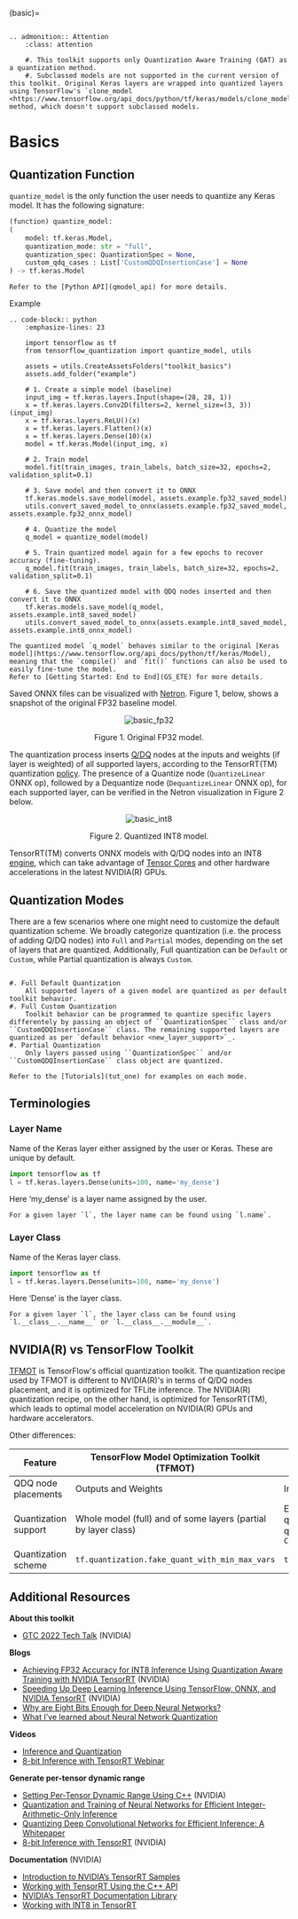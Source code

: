 (basic)=

```{eval-rst}

.. admonition:: Attention
    :class: attention

    #. This toolkit supports only Quantization Aware Training (QAT) as a quantization method.
    #. Subclassed models are not supported in the current version of this toolkit. Original Keras layers are wrapped into quantized layers using TensorFlow's `clone_model <https://www.tensorflow.org/api_docs/python/tf/keras/models/clone_model>`_ method, which doesn't support subclassed models.

```

# **Basics**

## Quantization Function

`quantize_model` is the only function the user needs to quantize any Keras model. It has the following signature:

```python
(function) quantize_model:
(
    model: tf.keras.Model,
    quantization_mode: str = "full",
    quantization_spec: QuantizationSpec = None,
    custom_qdq_cases : List['CustomQDQInsertionCase'] = None
) -> tf.keras.Model
```

````{note}
Refer to the [Python API](qmodel_api) for more details.
````

Example

```{eval-rst}
.. code-block:: python
    :emphasize-lines: 23

    import tensorflow as tf
    from tensorflow_quantization import quantize_model, utils

    assets = utils.CreateAssetsFolders("toolkit_basics")
    assets.add_folder("example")

    # 1. Create a simple model (baseline)
    input_img = tf.keras.layers.Input(shape=(28, 28, 1))
    x = tf.keras.layers.Conv2D(filters=2, kernel_size=(3, 3))(input_img)
    x = tf.keras.layers.ReLU()(x)
    x = tf.keras.layers.Flatten()(x)
    x = tf.keras.layers.Dense(10)(x)
    model = tf.keras.Model(input_img, x)

    # 2. Train model
    model.fit(train_images, train_labels, batch_size=32, epochs=2, validation_split=0.1)

    # 3. Save model and then convert it to ONNX
    tf.keras.models.save_model(model, assets.example.fp32_saved_model)
    utils.convert_saved_model_to_onnx(assets.example.fp32_saved_model, assets.example.fp32_onnx_model)

    # 4. Quantize the model
    q_model = quantize_model(model)

    # 5. Train quantized model again for a few epochs to recover accuracy (fine-tuning).
    q_model.fit(train_images, train_labels, batch_size=32, epochs=2, validation_split=0.1)
    
    # 6. Save the quantized model with QDQ nodes inserted and then convert it to ONNX
    tf.keras.models.save_model(q_model, assets.example.int8_saved_model)
    utils.convert_saved_model_to_onnx(assets.example.int8_saved_model, assets.example.int8_onnx_model)

```

````{note}
The quantized model `q_model` behaves similar to the original [Keras model](https://www.tensorflow.org/api_docs/python/tf/keras/Model), meaning that the `compile()` and `fit()` functions can also be used to easily fine-tune the model.
Refer to [Getting Started: End to End](GS_ETE) for more details.
````

Saved ONNX files can be visualized with [Netron](https://netron.app/). Figure 1, below, shows a snapshot of the original FP32 baseline model.

<div align="center">

![basic_fp32](./assets/basic_example_fp32_onnx_400px.png)

Figure 1. Original FP32 model.
</div>

The quantization process inserts [Q/DQ](https://www.tensorflow.org/api_docs/python/tf/quantization/quantize_and_dequantize_v2)
 nodes at the inputs and weights (if layer is weighted) of all supported layers, according to the TensorRT(TM) quantization 
 [policy](https://docs.nvidia.com/deeplearning/tensorrt/developer-guide/index.html#work-with-qat-networks). 
 The presence of a Quantize node (`QuantizeLinear` ONNX op), followed by a Dequantize node (`DequantizeLinear` ONNX op), 
 for each supported layer, can be verified in the Netron visualization in Figure 2 below.

<div align="center">

![basic_int8](./assets/basic_example_int8_onnx_400px.png)

Figure 2. Quantized INT8 model.
</div>

TensorRT(TM) converts ONNX models with Q/DQ nodes into an INT8 [engine](https://docs.nvidia.com/deeplearning/tensorrt/developer-guide/index.html#prog-model), which can take advantage of [Tensor Cores](https://www.nvidia.com/en-us/data-center/tensor-cores/) and other hardware accelerations in the latest NVIDIA(R) GPUs.

## Quantization Modes

There are a few scenarios where one might need to customize the default quantization scheme.
 We broadly categorize quantization (i.e. the process of adding Q/DQ nodes) into `Full` and `Partial` modes, depending on the set of layers that are quantized.
 Additionally, Full quantization can be `Default` or `Custom`, while Partial quantization is always `Custom`.

```{eval-rst}

#. Full Default Quantization
    All supported layers of a given model are quantized as per default toolkit behavior.
#. Full Custom Quantization
    Toolkit behavior can be programmed to quantize specific layers differentely by passing an object of ``QuantizationSpec`` class and/or ``CustomQDQInsertionCase`` class. The remaining supported layers are quantized as per `default behavior <new_layer_support>`_. 
#. Partial Quantization
    Only layers passed using ``QuantizationSpec`` and/or ``CustomQDQInsertionCase`` class object are quantized.
```

```{note}
Refer to the [Tutorials](tut_one) for examples on each mode.
```

## Terminologies

### Layer Name 

Name of the Keras layer either assigned by the user or Keras. These are unique by default.

```python
import tensorflow as tf
l = tf.keras.layers.Dense(units=100, name='my_dense')
```

Here ‘my_dense’ is a layer name assigned by the user.

```{tip}
For a given layer `l`, the layer name can be found using `l.name`.
```

### Layer Class

Name of the Keras layer class.

```python
import tensorflow as tf
l = tf.keras.layers.Dense(units=100, name='my_dense')
```

Here ‘Dense’ is the layer class.

```{tip}
For a given layer `l`, the layer class can be found using `l.__class__.__name__` or `l.__class__.__module__`.
```

## NVIDIA(R) vs TensorFlow Toolkit

[TFMOT](https://www.tensorflow.org/model_optimization/api_docs/python/tfmot) is TensorFlow's official quantization toolkit. The quantization recipe used by TFMOT is different to NVIDIA(R)'s in terms of Q/DQ nodes placement, and it is optimized for TFLite inference. The NVIDIA(R) quantization recipe, on the other hand, is optimized for TensorRT(TM), which leads to optimal model acceleration on NVIDIA(R) GPUs and hardware accelerators.

Other differences:

| Feature                     | TensorFlow Model Optimization Toolkit (TFMOT)                  | NVIDIA(R) Toolkit                                                                                                                         |
|-----------------------------|----------------------------------------------------------------|-------------------------------------------------------------------------------------------------------------------------------------------|
| QDQ node placements         | Outputs and Weights                                            | Inputs and Weights                                                                                                                        |
| Quantization support        | Whole model (full) and of some layers (partial by layer class) | Extends TF quantization support: partial quantization by layer name and pattern-base quantization by extending `CustomQDQInsertionCase`   |
| Quantization scheme         | `tf.quantization.fake_quant_with_min_max_vars`                 | `tf.quantization.quantize_and_dequantize_v2`                                                                                              |


## Additional Resources
**About this toolkit**
- [GTC 2022 Tech Talk](https://www.nvidia.com/en-us/on-demand/session/gtcspring22-s41440/) (NVIDIA)

**Blogs**
- [Achieving FP32 Accuracy for INT8 Inference Using Quantization Aware Training with NVIDIA TensorRT](https://developer.nvidia.com/blog/achieving-fp32-accuracy-for-int8-inference-using-quantization-aware-training-with-tensorrt/) (NVIDIA)
- [Speeding Up Deep Learning Inference Using TensorFlow, ONNX, and NVIDIA TensorRT](https://developer.nvidia.com/blog/speeding-up-deep-learning-inference-using-tensorflow-onnx-and-tensorrt/) (NVIDIA)
- [Why are Eight Bits Enough for Deep Neural Networks?](https://petewarden.com/2015/05/23/why-are-eight-bits-enough-for-deep-neural-networks/)
- [What I’ve learned about Neural Network Quantization](https://petewarden.com/2017/06/22/what-ive-learned-about-neural-network-quantization/)

**Videos**
- [Inference and Quantization](https://www.youtube.com/watch?v=VsGX9kFXjbs)
- [8-bit Inference with TensorRT Webinar](http://on-demand.gputechconf.com/gtcdc/2017/video/DC7172/)

**Generate per-tensor dynamic range**
- [Setting Per-Tensor Dynamic Range Using C++](https://docs.nvidia.com/deeplearning/sdk/tensorrt-developer-guide/index.html#set_tensor_mp_c) (NVIDIA)
- [Quantization and Training of Neural Networks for Efficient Integer-Arithmetic-Only Inference](https://arxiv.org/pdf/1712.05877.pdf)
- [Quantizing Deep Convolutional Networks for Efficient Inference: A Whitepaper](https://arxiv.org/pdf/1806.08342.pdf)
- [8-bit Inference with TensorRT](http://on-demand.gputechconf.com/gtc/2017/presentation/s7310-8-bit-inference-with-tensorrt.pdf) (NVIDIA)

**Documentation** (NVIDIA)
- [Introduction to NVIDIA’s TensorRT Samples](https://docs.nvidia.com/deeplearning/sdk/tensorrt-sample-support-guide/index.html#samples)
- [Working with TensorRT Using the C++ API](https://docs.nvidia.com/deeplearning/sdk/tensorrt-developer-guide/index.html#c_topics)
- [NVIDIA’s TensorRT Documentation Library](https://docs.nvidia.com/deeplearning/sdk/tensorrt-archived/index.html)
- [Working with INT8 in TensorRT](https://docs.nvidia.com/deeplearning/tensorrt/developer-guide/index.html#working-with-int8)
